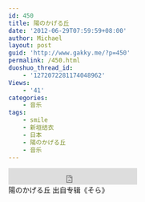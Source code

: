 ```yaml
---
id: 450
title: 陽のかげる丘
date: '2012-06-29T07:59:59+08:00'
author: Michael
layout: post
guid: 'http://www.gakky.me/?p=450'
permalink: /450.html
duoshuo_thread_id:
    - '1272072281174048962'
Views:
    - '41'
categories:
    - 音乐
tags:
    - smile
    - 新垣结衣
    - 日本
    - 陽のかげる丘
    - 音乐
---
```


<div class="audio_player"><iframe allowtransparency="true" frameborder="0" height="33" loading="lazy" scrolling="no" src="http://www.diandian.com/n/common/player?feedId=9c600730-c17c-11e1-9842-782bcb383994" width="257"></iframe></div>陽のかげる丘 出自专辑《そら》